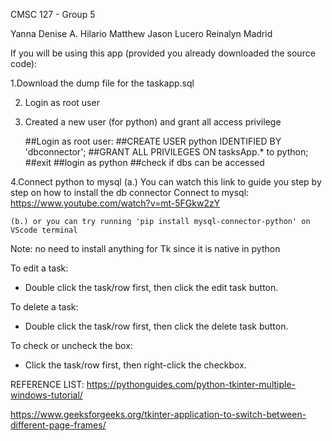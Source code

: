 CMSC 127 - Group 5

Yanna Denise A. Hilario
Matthew Jason Lucero
Reinalyn Madrid


If you will be using this app (provided you already downloaded the source code):

1.Download the dump file for the taskapp.sql

2. Login as root user

3. Created a new user (for python) and grant all access privilege 

    ##Login as root user:
    ##CREATE USER python IDENTIFIED BY 'dbconnector';
    ##GRANT ALL PRIVILEGES ON tasksApp.* to python;
    ##exit
    ##login as python
    ##check if dbs can be accessed

4.Connect python to mysql
    (a.) You can watch this link to guide you step by step on how to install the db connector
        Connect to mysql: https://www.youtube.com/watch?v=mt-5FGkw2zY

    (b.) or you can try running 'pip install mysql-connector-python' on VScode terminal


Note: no need to install anything for Tk since it is native in python

To edit a task:
- Double click the task/row first, then click the edit task button.

To delete a task:
- Double click the task/row first, then click the delete task button.

To check or uncheck the box:
- Click the task/row first, then right-click the checkbox.

REFERENCE LIST:
https://pythonguides.com/python-tkinter-multiple-windows-tutorial/

https://www.geeksforgeeks.org/tkinter-application-to-switch-between-different-page-frames/
